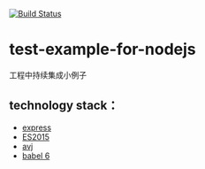 [![Build Status](https://travis-ci.org/bigcoorDev/test-example-for-nodejs.svg?branch=master)](https://travis-ci.org/bigcoorDev/test-example-for-nodejs)
# test-example-for-nodejs
工程中持续集成小例子

## technology stack：

- [express](http://www.expressjs.com.cn/4x/api.html)
- [ES2015]()
- [avj]()
- [babel 6]()

